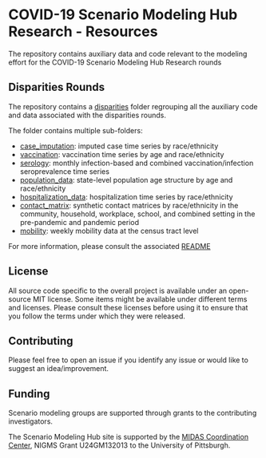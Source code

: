 # COVID-19 Scenario Modeling Hub Research - Resources

The repository contains auxiliary data and code relevant to the modeling
effort for the COVID-19 Scenario Modeling Hub Research rounds


## Disparities Rounds 

The repository contains a [disparities](./disparities/) folder regrouping
all the auxiliary code and data associated with the disparities rounds.

The folder contains multiple sub-folders:

- [case_imputation](./disparities/case_imputation/): imputed case time 
  series by race/ethnicity 
- [vaccination](./disparities/vaccination/): vaccination time series by age 
  and race/ethnicity 
- [serology](./disparities/serology/): monthly infection-based and combined 
  vaccination/infection seroprevalence time series 
- [population_data](./disparities/population_data/): state-level population age 
  structure by age and race/ethnicity
- [hospitalization_data](./disparities/hospitalization_data/): hospitalization 
  time series by race/ethnicity 
- [contact_matrix](./disparities/contact_matrix/): synthetic contact matrices by 
  race/ethnicity in the community, household, workplace, school, and combined 
  setting in the pre-pandemic and pandemic period
- [mobility](./disparities/mobility): weekly mobility data at the census tract 
  level 

For more information, please consult the associated [README](./disparities/README.md)

## License

All source code specific to the overall project is available under an 
open-source MIT license. Some items might be available under different terms 
and licenses. Please consult these licenses before using it to ensure that you 
follow the terms under which they were released.

## Contributing

Please feel free to open an issue if you identify any issue or would like to 
suggest an idea/improvement.

## Funding

Scenario modeling groups are supported through grants to the contributing 
investigators.

The Scenario Modeling Hub site is supported by the 
[MIDAS Coordination Center](https://midasnetwork.us/), 
NIGMS Grant U24GM132013 to the University of Pittsburgh.

